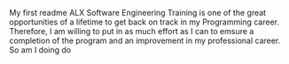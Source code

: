 My first readme
ALX Software Engineering Training is one of the great opportunities of a lifetime to get back on track in my Programming career. Therefore, I am willing to  put in as much effort as I can to emsure a completion of the program and an improvement in my professional career. So am I doing do
